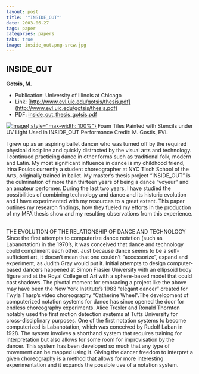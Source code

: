 ```yaml
---
layout: post
title: '"INSIDE_OUT"'
date: 2003-06-27
tags: paper
categories: papers
tabs: true
image: inside_out.png-srcw.jpg
---
```


## INSIDE_OUT
**Gotsis, M.**
- Publication: University of Illinois at Chicago
- Link: [http://www.evl.uic.edu/gotsis/thesis.pdf](http://www.evl.uic.edu/gotsis/thesis.pdf)
- PDF: [inside_out_thesis_gotsis.pdf](/documents/inside_out_thesis_gotsis.pdf)


[![image](https://www.evl.uic.edu/output/originals/inside_out.png-srcw.jpg){:style="max-width: 100%"}](https://www.evl.uic.edu/output/originals/inside_out.png-srcw.jpg)
Foam Tiles Painted with Stencils under UV Light Used in INSIDE_OUT Performance
Credit: M. Gostis, EVL

I grew up as an aspiring ballet dancer who was turned off by the required physical discipline and quickly distracted by the visual arts and technology. I continued practicing dance in other forms such as traditional folk, modern and Latin. My most significant influence in dance is my childhood friend, Irina Poulos currently a student choreographer at NYC Tisch School of the Arts, originally trained in ballet. My master&rsquo;s thesis project &ldquo;INSIDE_OUT&rdquo; is the culmination of more than thirteen years of being a dance &ldquo;voyeur&rdquo; and an amateur performer. During the last two years, I have studied the possibilities of combining technology and dance and its historic evolution and I have experimented with my resources to a great extent. This paper outlines my research findings, how they fueled my efforts in the production of my MFA thesis show and my resulting observations from this experience.<br><br>

THE EVOLUTION OF THE RELATIONSHIP OF DANCE AND TECHNOLOGY<br>
Since the first attempts to computerize dance notation (such as Labanotation) in the 1970&rsquo;s, it was conceived that dance and technology could compliment each other. Just because dance seems to be a self-sufficient art, it doesn&rsquo;t mean that one couldn&rsquo;t &ldquo;accessorize&rdquo;, expand and experiment, as Judith Gray would put it. Initial attempts to design computer-based dancers happened at Simon Frasier University with an ellipsoid body figure and at the Royal College of Art with a sphere-based model that could cast shadows. The pivotal moment for embracing a project like the above may have been the New York Institute&rsquo;s 1983 &ldquo;elegant dancer&rdquo; created for Twyla Tharp&rsquo;s video choreography &ldquo;Catherine Wheel&rdquo;.The development of computerized notation systems for dance has since opened the door for endless choreography experiments. Alice Trexler and Ronald Thornton notably used the first motion detection systems at Tufts University for cross-disciplinary purposes. One of the first notation systems to become computerized is Labanotation, which was conceived by Rudolf Laban in 1928. The system involves a shorthand system that requires training for interpretation  but also allows for some room for improvisation by the dancer. This system has been developed so much that any type of movement can be mapped using it. Giving the dancer freedom to interpret a given choreography is a method that allows for more interesting experimentation and it expands the possible use of a notation system.